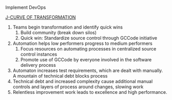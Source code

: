 Implement DevOps 

[J-CURVE OF TRANSFORMATION](https://cloudplatformonline.com/rs/248-TPC-286/images/DORA-State%20of%20DevOps.pdf)

1. Teams begin transformation and identify quick wins
   1. Build community (break down silos)
   1. Quick win: Standardize source control through GCCode initiative
2. Automation helps low performers progress to medium performers 
   1. Focus resources on automating processes in centralized source control instances 
   1. Promote use of GCCode by everyone involved in the software delivery process 
3. Automaton increases test requirements, which are dealt with manually. A mountain of technical debt blocks process 
4. Technical debt and increased complexity cause additional manual controls and layers of process around changes, slowing work
5. Relentless improvement work leads to excellence and high performance. 
